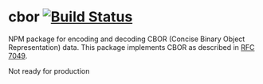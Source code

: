 # cbor [![Build Status](https://secure.travis-ci.org/dotCypress/cbor.png?branch=master)](https://travis-ci.org/dotCypress/cbor)

NPM package for encoding and decoding CBOR (Concise Binary Object Representation) data. This
package implements CBOR as described in [RFC 7049](http://tools.ietf.org/html/rfc7049).

Not ready for production

